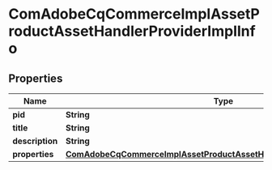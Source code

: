 

# ComAdobeCqCommerceImplAssetProductAssetHandlerProviderImplInfo

## Properties

Name | Type | Description | Notes
------------ | ------------- | ------------- | -------------
**pid** | **String** |  |  [optional]
**title** | **String** |  |  [optional]
**description** | **String** |  |  [optional]
**properties** | [**ComAdobeCqCommerceImplAssetProductAssetHandlerProviderImplProperties**](ComAdobeCqCommerceImplAssetProductAssetHandlerProviderImplProperties.md) |  |  [optional]



